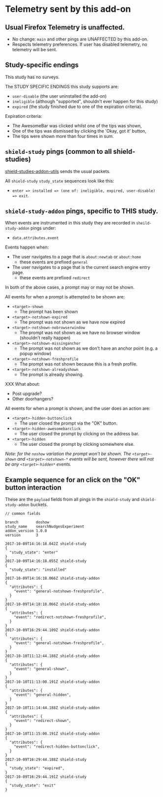 # Telemetry sent by this add-on

## Usual Firefox Telemetry is unaffected.

* No change: `main` and other pings are UNAFFECTED by this add-on.
* Respects telemetry preferences. If user has disabled telemetry, no telemetry will be sent.

## Study-specific endings

This study has no surveys.

The STUDY SPECIFIC ENDINGS this study supports are:

* `user-disable` (the user uninstalled the add-on)
* `ineligible` (although "supported", shouldn't ever happen for this study)
* `expired` (the study finished due to one of the expiration criteria).

Expiration criteria:

* The AwesomeBar was clicked whilst one of the tips was shown,
* One of the tips was dismissed by clicking the 'Okay, got it' button,
* The tips were shown more than four times in sum.

## `shield-study` pings (common to all shield-studies)

[shield-studies-addon-utils](https://github.com/mozilla/shield-studies-addon-utils) sends the usual packets.

All `shield-study` `study_state` sequences look like this:

* `enter => installed => (one of: ineligible, expired, user-disable) => exit`.

## `shield-study-addon` pings, specific to THIS study.

When events are instrumented in this study they are recorded in `sheild-study-addon` pings under:

* `data.attributes.event`

Events happen when:

* The user navigates to a page that is `about:newtab` or `about:home`
  * these events are prefixed `general`
* The user navigates to a page that is the current search engine entry page.
  * these events are prefixed `redirect`

In both of the above cases, a prompt may or may not be shown.

All events for when a prompt is attempted to be shown are:

* `<target>-shown`
  * The prompt has been shown
* `<target>-notshown-expired`
  * The prompt was not shown as we have now expired
* `<target>-notshown-nobrowserwindow`
  * The prompt was not shown as we have no browser window (shouldn't really happen)
* `<target>-notshown-missinganchor`
  * The prompt was not shown as we don't have an anchor point (e.g. a popup window)
* `<target>-notshown-freshprofile`
  * The prompt was not shown because this is a fresh profile.
* `<target>-notshown-alreadyshown`
  * The prompt is already showing.

XXX What about:
* Post upgrade?
* Other doorhangers?

All events for when a prompt is shown, and the user does an action are:

* `<target>-hidden-buttonclick`
  * The user closed the prompt via the "OK" button.
* `<target>-hidden-awesomebarclick`
  * The user closed the prompt by clicking on the address bar.
* `<target>-hidden`
  * The user closed the prompt by clicking somewhere else.

_Note: for the `noshow` variation the prompt won't be shown. The
`<target>-shown` and `<target>-notshown-*` events will be sent, however there
will not be any `<target>-hidden*` events._

## Example sequence for an click on the "OK" button interaction

These are the `payload` fields from all pings in the `shield-study` and `shield-study-addon` buckets.

```
// common fields

branch        doshow
study_name    searchNudgesExperiment
addon_version 1.0.0
version       3

2017-10-09T14:16:18.042Z shield-study
{
  "study_state": "enter"
}
2017-10-09T14:16:18.055Z shield-study
{
  "study_state": "installed"
}
2017-10-09T14:16:18.066Z shield-study-addon
{
  "attributes": {
    "event": "general-notshown-freshprofile",
  }
}
2017-10-09T14:18:18.066Z shield-study-addon
{
  "attributes": {
    "event": "redirect-notshown-freshprofile",
  }
}
2017-10-09T16:29:44.109Z shield-study-addon
{
  "attributes": {
    "event": "general-notshown-freshprofile",
  }
}
2017-10-10T11:12:44.188Z shield-study-addon
{
  "attributes": {
    "event": "general-shown",
  }
}
2017-10-10T11:13:00.191Z shield-study-addon
{
  "attributes": {
    "event": "general-hidden",
  }
}
2017-10-10T11:14:44.188Z shield-study-addon
{
  "attributes": {
    "event": "redirect-shown",
  }
}
2017-10-10T11:15:00.191Z shield-study-addon
{
  "attributes": {
    "event": "redirect-hidden-buttonclick",
  }
}
2017-10-09T16:29:44.188Z shield-study
{
  "study_state": "expired",
}
2017-10-09T16:29:44.191Z shield-study
{
  "study_state": "exit"
}
```
